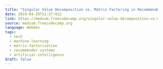 ```yaml
---
title: "Singular Value Decomposition vs. Matrix Factoring in Recommender Systems"
date: 2019-04-26T21:57:01Z
link: https://medium.freecodecamp.org/singular-value-decomposition-vs-matrix-factoring-in-recommender-systems-b1e99bc73599?source=rss----336d898217ee---4
source: medium.freecodecamp.org
language: Webdev
tags:
  - tech
  - machine-learning
  - matrix-factorization
  - recommender-systems
  - artificial-intelligence
draft: false
---
```

